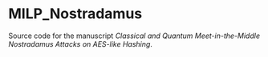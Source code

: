 # MILP_Nostradamus
Source code for the manuscript _Classical and Quantum Meet-in-the-Middle Nostradamus Attacks on AES-like Hashing_. 
